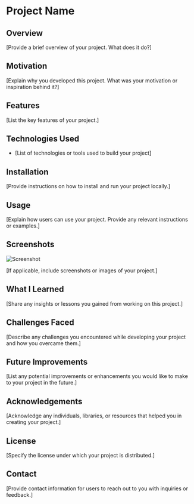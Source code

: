 # Project Name

## Overview

[Provide a brief overview of your project. What does it do?]

## Motivation

[Explain why you developed this project. What was your motivation or inspiration behind it?]

## Features

[List the key features of your project.]

## Technologies Used

- [List of technologies or tools used to build your project]

## Installation

[Provide instructions on how to install and run your project locally.]

## Usage

[Explain how users can use your project. Provide any relevant instructions or examples.]

## Screenshots

![Screenshot](./public/screenshot.gif)

[If applicable, include screenshots or images of your project.]

## What I Learned

[Share any insights or lessons you gained from working on this project.]

## Challenges Faced

[Describe any challenges you encountered while developing your project and how you overcame them.]

## Future Improvements

[List any potential improvements or enhancements you would like to make to your project in the future.]

## Acknowledgements

[Acknowledge any individuals, libraries, or resources that helped you in creating your project.]

## License

[Specify the license under which your project is distributed.]

## Contact

[Provide contact information for users to reach out to you with inquiries or feedback.]

